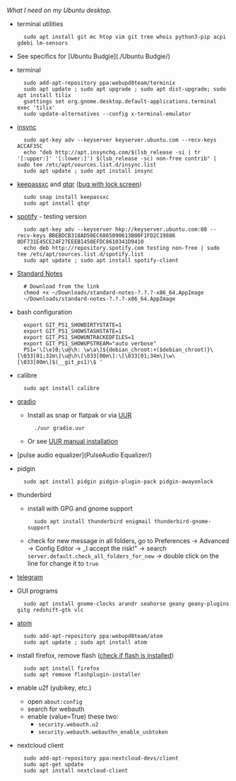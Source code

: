 _What I need on my Ubuntu desktop._

- terminal utilities

		sudo apt install git mc htop vim git tree whois python3-pip acpi gdebi lm-sensors

- See specifics for [Ubuntu Budgie](./Ubuntu Budgie/)

- terminal

		sudo add-apt-repository ppa:webupd8team/terminix
		sudo apt update ; sudo apt upgrade ; sudo apt dist-upgrade; sudo apt install tilix
		gsettings set org.gnome.desktop.default-applications.terminal exec 'tilix'
		sudo update-alternatives --config x-terminal-emulator

- [insync](https://www.insynchq.com/downloads#repositories)

		sudo apt-key adv --keyserver keyserver.ubuntu.com --recv-keys ACCAF35C
		echo "deb http://apt.insynchq.com/$(lsb_release -si | tr '[:upper:]' '[:lower:]') $(lsb_release -sc) non-free contrib" | sudo tee /etc/apt/sources.list.d/insync.list
		sudo apt update ; sudo apt install insync

- [keepassxc](https://keepassxc.org/download#linux) and [qtqr](https://launchpad.net/qr-tools) ([bug with lock screen](https://github.com/keepassxreboot/keepassxc/issues/687))

		sudo snap install keepassxc
		sudo apt install qtqr

- [spotify](https://www.spotify.com/cz/download/linux/) - testing version

		sudo apt-key adv --keyserver hkp://keyserver.ubuntu.com:80 --recv-keys BBEBDCB318AD50EC6865090613B00F1FD2C19886 0DF731E45CE24F27EEEB1450EFDC8610341D9410
		echo deb http://repository.spotify.com testing non-free | sudo tee /etc/apt/sources.list.d/spotify.list
		sudo apt update ; sudo apt install spotify-client

- [Standard Notes](https://standardnotes.org/getting-started?downloaded=linux)

		# Download from the link
		chmod +x ~/Downloads/standard-notes-?.?.?-x86_64.AppImage
		~/Downloads/standard-notes-?.?.?-x86_64.AppImage

- bash configuration

		export GIT_PS1_SHOWDIRTYSTATE=1
		export GIT_PS1_SHOWSTASHSTATE=1
		export GIT_PS1_SHOWUNTRACKEDFILES=1
		export GIT_PS1_SHOWUPSTREAM="auto verbose"
		PS1='\[\e]0;\u@\h: \w\a\]${debian_chroot:+($debian_chroot)}\[\033[01;32m\]\u@\h\[\033[00m\]:\[\033[01;34m\]\w\[\033[00m\]$(__git_ps1)\$ '


- calibre

		sudo apt install calibre

- [gradio](https://github.com/haecker-felix/gradio/wiki/Install-Gradio)
	- Install as snap or flatpak or via [UUR](https://uur.vician.cz)

			./uur gradio.uur

	- Or see [UUR manual installation](https://uur.vician.cz/packages/gradio/)

- [pulse audio equalizer](PulseAudio Equalizer/)
- pidgin

		sudo apt install pidgin pidgin-plugin-pack pidgin-awayonlock

- thunderbird
	- install with GPG and gnome support

			sudo apt install thunderbird enigmail thunderbird-gnome-support

	- check for new message in all folders, go to Preferences -> Advanced -> Config Editor -> _I accept the risk!" -> search `server.default.check_all_folders_for_new` -> double click on the line for change it to `true`

- [telegram](https://telegram.org/dl/desktop/linux)
- GUI programs

		sudo apt install gnome-clocks arandr seahorse geany geany-plugins gitg redshift-gtk vlc

- [atom](https://atom.io)

		sudo add-apt-repository ppa:webupd8team/atom
		sudo apt update ; sudo apt install atom

- install firefox, remove flash ([check if flash is installed](http://isflashinstalled.com/))

		sudo apt install firefox
		sudo apt remove flashplugin-installer

- enable u2f (yubikey, etc.)
	- open `about:config`
	- search for webauth
	- enable (value=True) these two:
		- `security.webauth.u2`
		- `security.webauth.webauthn_enable_usbtoken`

- nextcloud client

		sudo add-apt-repository ppa:nextcloud-devs/client
		sudo apt-get update
		sudo apt install nextcloud-client

